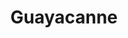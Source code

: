 ---
layout: guitar
title: Guayacanne
model: Guayacanne
permalink: /guitars/guayacanne
url: /guitars/guayacanne
mainImg: /assets/img/guitars/guayacanne.png
height: 160px
specifications: [
    [
        "SYSTEM",
        "Type: Solid body.",
        "System: “bolt-on-neck.",
        "Number of the strings: 6.",
        "Machine head configuration: 4+2. ",
        "Electronic configuration: 3 pickups. S-S-H: 2 Single + 1 Humbucker"
    ],
    [
        "NECK",
        "Machine head: Schaller auto locking M6 mini top mount (Standard or Ruthenium).",
        "Neck: Mono block. Graphite composite.",
        "Truss rod: Adjustable (Option: Titanium and steel) ",
        "Shape: Oval.",
        "Neck setting: 5 points.",
        "Setting System: Weiss/set System with isolation to avoid frequencies of cancellation (Pat). ",
        "Head: Graphite and Maple with reinforcement to avoid breaks. ",
        "Nut: Graph tech. Adjustable compensated (Earvana type).  ",
        "Frets: 22 mid jumbo. Stainless Steel.",
        "Inlays: White dods (Side and fret board). ",
        "Inserted metal threads to encase the neck to the body. (This allows the disassembling so many times as necessary without damaging the neck)."
    ],
    [
        "BODY",
        "Top: Ipé.",
        "Body: Curly Cedar.",
        "Ergonomic moulded body. (Pat)"
    ],
    [
        "ELECTRONICS",
        "Type: Passive.",
        "Pickups: 2 Single coil custom handmade WH + 1 HG Humbucker WH  ",
        "Pickups setting:  2 Floating direct to the body. 1WH System (Pat).",
        "Body grounded to avoid static noises."
    ],
    [
        "CONTROLS",
        "Volume control: 1 Push/Pull (Single/Double coil) ",
        "Tone control: 1 Push/Pull (Center pickup Phase/Out of phase).",
        "Pickups selector: 3 Mini switches."
    ],
    [
        "HARDWARE",
        "Machine head: Schaller M6 mini top mount.",
        "Bridge: Carbon fiber/Ruthenium Steg – Hannes by Schaller. ",
        "Strap locks: Dunlop Flush Mount 1401-n.",
        "Knobs: Metallic. Speed knobs by Schaller. ",
        "Female: Security Locking Neutrik. NJ3FP6C jack ¼”.",
        "Nut: Graph Tech. Compensated (Type: Earvana System)."
    ],
    [
        "WEIGHT & SIZES",
        "Scale: 24, 75” (628,650 mm.",
        "Radius: 16” (406,400 mm).",
        "Shape: Oval.",
        "Nut width: 1, 70” (43.18 mm).",
        "Depth at first fret: 0, 75” (19,05mm).",
        "Depth at 12th fret: 0, 90” (22,86mm).",
        "Heel width: 2, 20” (55,88mm).",
        "Total length:  37, 417” (925 mm.)",
        "Maximum width: 13, 19” (335 mm.)",
        "Maximum thickness: 1, 751” (44, 5 mm.)",
        "Maximum thickness with knobs: 2, 185” (55, 5 mm.)",
        "Weight: 3, 85 kg (8, 48 lb) (Depending on the materials)"
    ],
    [
        "OTHERS",
        "Bag: Exclusive WH. ",
        "Strap: Exclusive WH.",
        "Cable: Schulz. Neutrik Silent type.",
        "Logo: Silver.",
        "Brand: Engraved.",
        "Model: On the head.",
        "Finish: White Gloss. (Picture)",
        "Limited warranty: 20 years."
    ],
    [
        "WOOD",
        "Body: Padouk, Zebrawood, Robinia, Ash, Rosewood, Curly Cherry, Ovangkol, Curly Maple, Wenge, Bolondo, Bubinga, Erable, Mahogany, Sapelly, Spanish Oak, Cyprus, Curly Cedar, Dabema.",
        "Top: Grenadilla (African Blackwood), Ebony Makassar, Green Guayacán ,Black  Guayacán , Rosewood,  Wenge , Urunday (Gonçalo Alves), Erable,  Bubinga, Cocobolo, Pau Ferro, Ipé, Purpleheart, Curly Maple, Bossé, Flamed Maple), Hard Maple, Spanish Oak, American Oak."
    ],
    [
        "ELECTRONICS",
        "Pickups: Suhr, di Marzio, Seymour Duncan, EMG, WH, Entwistle, Bartolini.",
        "Active Preamp. Increases the signal 20db.",
        "Piezo and Preamp: Flag by Schaller."
    ],
    [
        "HARDWARE",
        "Tremolo Kahler 2300",
        "Pegs: Ebony.",
        "Finish: Chrome, Ruthenium, Black.",
        "Nut; Metallic. Copensated locking (Type: Earvana)."
    ],
    [
        "FINISH",
        "Natural satin. Natural Bright Satin, Gloss."
    ],
    [
        "STRINGS",
        "D’Addario. Elixir. GHS. Rotosound. Dean Markley. Aurora."
    ],
    [
        "TRANSPORT",
        "Flight case: Aluminium ",
    ],
    [
        "LOGO",
        "Engraved"
    ],
    [
        "OTHERS",
        "Owner’s code engraved"
    ],
]
---